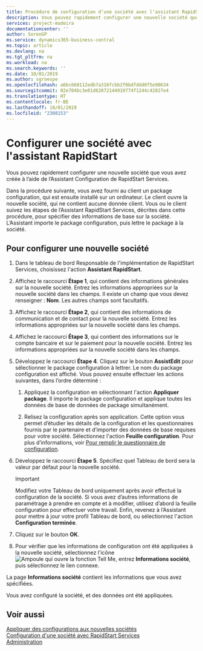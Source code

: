 ```yaml
---
title: Procédure de configuration d’une société avec l’assistant RapidStart | Microsoft Docs
description: Vous pouvez rapidement configurer une nouvelle société que vous avez créée à l’aide de l’Assistant Configuration de RapidStart Services.
services: project-madeira
documentationcenter: ''
author: SorenGP
ms.service: dynamics365-business-central
ms.topic: article
ms.devlang: na
ms.tgt_pltfrm: na
ms.workload: na
ms.search.keywords: ''
ms.date: 10/01/2019
ms.author: sgroespe
ms.openlocfilehash: a6bc660112edb7a316fcbb2f0bdfddd0f5e90634
ms.sourcegitcommit: 02e704bc3e01d62072144919774f1244c42827e4
ms.translationtype: HT
ms.contentlocale: fr-BE
ms.lasthandoff: 10/01/2019
ms.locfileid: "2308153"
---
```

# <a name="configure-a-company-with-the-rapidstart-wizard"></a>Configurer une société avec l'assistant RapidStart
Vous pouvez rapidement configurer une nouvelle société que vous avez créée à l’aide de l’Assistant Configuration de RapidStart Services.

Dans la procédure suivante, vous avez fourni au client un package configuration, qui est ensuite installé sur un ordinateur. Le client ouvre la nouvelle société, qui ne contient aucune donnée client. Vous ou le client suivez les étapes de l’Assistant RapidStart Services, décrites dans cette procédure, pour spécifier des informations de base sur la société. L’Assistant importe le package configuration, puis lettre le package à la société.  

## <a name="to-configure-a-new-company"></a>Pour configurer une nouvelle société  
1. Dans le tableau de bord Responsable de l'implémentation de RapidStart Services, choisissez l'action **Assistant RapidStart**.  
2. Affichez le raccourci **Étape 1**, qui contient des informations générales sur la nouvelle société. Entrez les informations appropriées sur la nouvelle société dans les champs. Il existe un champ que vous devez renseigner : **Nom**. Les autres champs sont facultatifs.  
3. Affichez le raccourci **Étape 2**, qui contient des informations de communication et de contact pour la nouvelle société. Entrez les informations appropriées sur la nouvelle société dans les champs.
4. Affichez le raccourci **Étape 3**, qui contient des informations sur le compte bancaire et sur le paiement pour la nouvelle société. Entrez les informations appropriées sur la nouvelle société dans les champs.  
5. Développez le raccourci **Étape 4**. Cliquez sur le bouton **AssistEdit** pour sélectionner le package configuration à lettrer. Le nom du package configuration est affiché. Vous pouvez ensuite effectuer les actions suivantes, dans l’ordre déterminé :  

    1. Appliquez la configuration en sélectionnant l'action **Appliquer package**. Il importe le package configuration et applique toutes les données de base de données de package simultanément.  

    2. Relisez la configuration après son application. Cette option vous permet d’étudier les détails de la configuration et les questionnaires fournis par le partenaire et d’importer des données de base requises pour votre société. Sélectionnez l'action **Feuille configuration**. Pour plus d’informations, voir [Pour remplir le questionnaire de configuration](admin-gather-customer-setup-values.md#to-complete-the-configuration-questionnaire).  

6. Développez le raccourci **Étape 5**. Spécifiez quel Tableau de bord sera la valeur par défaut pour la nouvelle société.  

    > [!IMPORTANT]  
    >  Modifiez votre Tableau de bord uniquement après avoir effectué la configuration de la société. Si vous avez d’autres informations de paramétrage à prendre en compte et à modifier, utilisez d’abord la feuille configuration pour effectuer votre travail. Enfin, revenez à l’Assistant pour mettre à jour votre profil Tableau de bord, ou sélectionnez l'action **Configuration terminée**.

7. Cliquez sur le bouton **OK**.  
8. Pour vérifier que les informations de configuration ont été appliquées à la nouvelle société, sélectionnez l'icône ![Ampoule qui ouvre la fonction Tell Me](media/ui-search/search_small.png "Dites-moi ce que vous voulez faire"), entrez **Informations société**, puis sélectionnez le lien connexe.

La page **Informations société** contient les informations que vous avez spécifiées.   

Vous avez configuré la société, et des données ont été appliquées.  

## <a name="see-also"></a>Voir aussi  
[Appliquer des configurations aux nouvelles sociétés](admin-apply-configuration-to-new-companies.md)  
[Configuration d'une société avec RapidStart Services](admin-set-up-a-company-with-rapidstart.md)  
[Administration](admin-setup-and-administration.md)
